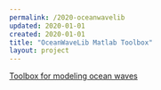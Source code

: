 ```yaml
---
permalink: /2020-oceanwavelib
updated: 2020-01-01
created: 2020-01-01
title: "OceanWaveLib Matlab Toolbox"
layout: project
---
```


[Toolbox for modeling ocean waves
](https://github.com/rshom/matlab-oceanwavelib)
